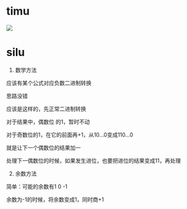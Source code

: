# timu 

![](pics/230406-1017/img-2023-04-06-10-10-35.png)

# silu

1. 数学方法

应该有某个公式对应负数二进制转换

思路没错

应该是这样的，先正常二进制转换

对于结果中，偶数位 的1，暂时不动

对于奇数位的1，在它的前面再+1，从10...0变成110...0

就是让下一个偶数位的结果加一

处理下一偶数位的时候，如果发生进位，也要把进位的结果变成11，再处理

2. 余数方法

简单：可能的余数有1 0 -1

余数为-1的时候，将余数变成1，同时商+1

